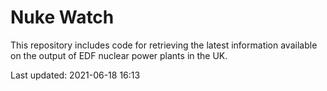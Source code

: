# Nuke Watch

This repository includes code for retrieving the latest information available on the output of EDF nuclear power plants in the UK.

Last updated: 2021-06-18 16:13